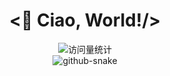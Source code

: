 

<div align="center">
  <h1><👋 Ciao, World!/></h1>
</div>
<div align="center">
  
<div align="center">
  <img src="https://komarev.com/ghpvc/?username=Einsfat&label=Views&color=FFA500&style=flat" alt="访问量统计" />
</div>
    
<div align="center">
  <!-- Snake Code Contribution Map 贪吃蛇代码贡献图 -->
  <picture>
    <source media="(prefers-color-scheme: dark)" srcset="https://cdn.jsdelivr.net/gh/sun0225SUN/sun0225SUN/profile-snake-contrib/github-contribution-grid-snake-dark.svg" />
    <source media="(prefers-color-scheme: light)" srcset="https://cdn.jsdelivr.net/gh/sun0225SUN/sun0225SUN/profile-snake-contrib/github-contribution-grid-snake.svg" />
    <img alt="github-snake" src="https://cdn.jsdelivr.net/gh/sun0225SUN/sun0225SUN/profile-snake-contrib/github-contribution-grid-snake-dark.svg" />
  </picture>
</div>
